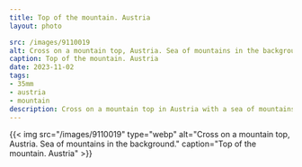 ```yaml
---
title: Top of the mountain. Austria
layout: photo

src: /images/9110019
alt: Cross on a mountain top, Austria. Sea of mountains in the background.
caption: Top of the mountain. Austria
date: 2023-11-02
tags:
- 35mm
- austria
- mountain
description: Cross on a mountain top in Austria with a sea of mountains in the background.
---
```


{{< img src="/images/9110019" type="webp" alt="Cross on a mountain top, Austria. Sea of mountains in the background." caption="Top of the mountain. Austria" >}}
